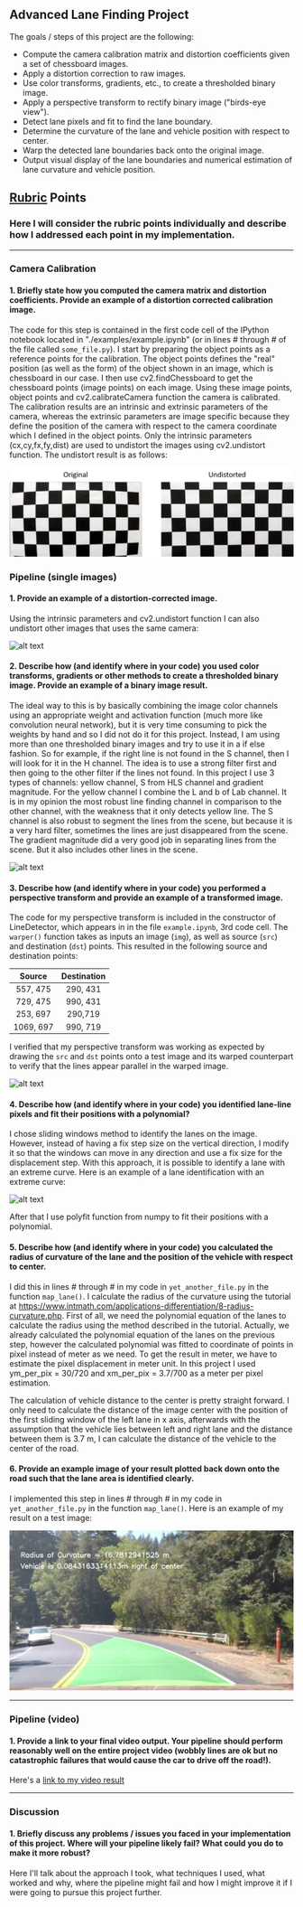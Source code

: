 ## Advanced Lane Finding Project

The goals / steps of this project are the following:

* Compute the camera calibration matrix and distortion coefficients given a set of chessboard images.
* Apply a distortion correction to raw images.
* Use color transforms, gradients, etc., to create a thresholded binary image.
* Apply a perspective transform to rectify binary image ("birds-eye view").
* Detect lane pixels and fit to find the lane boundary.
* Determine the curvature of the lane and vehicle position with respect to center.
* Warp the detected lane boundaries back onto the original image.
* Output visual display of the lane boundaries and numerical estimation of lane curvature and vehicle position.

[//]: # (Image References)

[image1]: ./examples/undistort_output.png "Undistorted"
[image2]: ./test_images/test1.jpg "Road Transformed"
[image3]: ./examples/binary_combo_example.jpg "Binary Example"
[image4]: ./examples/warped_straight_lines.jpg "Warp Example"
[image5]: ./examples/color_fit_lines.jpg "Fit Visual"
[image6]: ./examples/example_output.png "Output"
[video1]: ./project_video.mp4 "Video"

## [Rubric](https://review.udacity.com/#!/rubrics/571/view) Points

### Here I will consider the rubric points individually and describe how I addressed each point in my implementation.  

---

### Camera Calibration

#### 1. Briefly state how you computed the camera matrix and distortion coefficients. Provide an example of a distortion corrected calibration image.

The code for this step is contained in the first code cell of the IPython notebook located in "./examples/example.ipynb" (or in lines # through # of the file called `some_file.py`).
I start by preparing the object points as a reference points for the calibration. The object points defines the "real" position (as well as the form) of the object shown
in an image, which is chessboard in our case. I then use cv2.findChessboard to get the chessboard points (image points) on each image. Using these image points, object points
and cv2.calibrateCamera function the camera is calibrated. The calibration results are an intrinsic and extrinsic parameters of the camera, whereas the extrinsic parameters are
image specific because they define the position of the camera with respect to the camera coordinate which I defined in the object points. Only the intrinsic parameters (cx,cy,fx,fy,dist)
are used to undistort the images using cv2.undistort function. The undistort result is as follows:

![alt text][image1]

### Pipeline (single images)

#### 1. Provide an example of a distortion-corrected image.

Using the intrinsic parameters and cv2.undistort function I can also undistort other images that uses the same camera:

![alt text][image2]

#### 2. Describe how (and identify where in your code) you used color transforms, gradients or other methods to create a thresholded binary image.  Provide an example of a binary image result.

The ideal way to this is by basically combining the image color channels using an appropriate weight and activation function (much more like convolution neural network), but it is very time
consuming to pick the weights by hand and so I did not do it for this project. Instead, I am using more than one thresholded binary images and try to use it in a if else fashion. So for example,
if the right line is not found in the S channel, then I will look for it in the H channel. The idea is to use a strong filter first and then going to the other filter if the lines not found.
In this project I use 3 types of channels: yellow channel, S from HLS channel and gradient magnitude. For the yellow channel I combine the L and b of Lab channel. It is in my opinion the most
robust line finding channel in comparison to the other channel, with the weakness that it only detects yellow line. The S channel is also robust to segment the lines from the scene, but because
it is a very hard filter, sometimes the lines are just disappeared from the scene. The gradient magnitude did a very good job in separating lines from the scene. But it also includes other lines
in the scene.

![alt text][image3]

#### 3. Describe how (and identify where in your code) you performed a perspective transform and provide an example of a transformed image.

The code for my perspective transform is included in the constructor of LineDetector, which appears in in the file `example.ipynb`, 3rd code cell.
The `warper()` function takes as inputs an image (`img`), as well as source (`src`) and destination (`dst`) points. This resulted in the following source and destination points:

| Source        | Destination   | 
|:-------------:|:-------------:| 
| 557, 475      | 290, 431      | 
| 729, 475      | 990, 431      |
| 253, 697      | 290,719       |
| 1069, 697     | 990, 719      |

I verified that my perspective transform was working as expected by drawing the `src` and `dst` points onto a test image and its warped counterpart to verify that the lines appear parallel in the warped image.

![alt text][image4]

#### 4. Describe how (and identify where in your code) you identified lane-line pixels and fit their positions with a polynomial?

I chose sliding windows method to identify the lanes on the image. However, instead of having a fix step size on the vertical direction, I modify it so that the windows can move in any direction and
use a fix size for the displacement step. With this approach, it is possible to identify a lane with an extreme curve. Here is an example of a lane identification with an extreme curve:

![alt text][image5]

After that I use polyfit function from numpy to fit their positions with a polynomial.

#### 5. Describe how (and identify where in your code) you calculated the radius of curvature of the lane and the position of the vehicle with respect to center.

I did this in lines # through # in my code in `yet_another_file.py` in the function `map_lane()`. I calculate the radius of the curvature using the tutorial at
https://www.intmath.com/applications-differentiation/8-radius-curvature.php. First of all, we need the polynomial equation of the lanes to calculate the radius using the method described in the tutorial. Actually, we already calculated
the polynomial equation of the lanes on the previous step, however the calculated polynomial was fitted to coordinate of points in pixel instead of meter as we need. To get the result in meter, we have to estimate the pixel displacement
in meter unit. In this project I used ym_per_pix = 30/720 and xm_per_pix = 3.7/700 as a meter per pixel estimation.

The calculation of vehicle distance to the center is pretty straight forward. I only need to calculate the distance of the image center with the position of the first sliding window of the left lane in x axis, afterwards with the
assumption that the vehicle lies between left and right lane and the distance between them is 3.7 m, I can calculate the distance of the vehicle to the center of the road.

#### 6. Provide an example image of your result plotted back down onto the road such that the lane area is identified clearly.

I implemented this step in lines # through # in my code in `yet_another_file.py` in the function `map_lane()`.  Here is an example of my result on a test image:

![alt text][image6]

---

### Pipeline (video)

#### 1. Provide a link to your final video output.  Your pipeline should perform reasonably well on the entire project video (wobbly lines are ok but no catastrophic failures that would cause the car to drive off the road!).

Here's a [link to my video result](./project_video.mp4)

---

### Discussion

#### 1. Briefly discuss any problems / issues you faced in your implementation of this project.  Where will your pipeline likely fail?  What could you do to make it more robust?

Here I'll talk about the approach I took, what techniques I used, what worked and why, where the pipeline might fail and how I might improve it if I were going to pursue this project further.  
